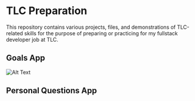 # TLC Preparation
This repository contains various projects, files, and demonstrations of TLC-related skills for the purpose of preparing or practicing for my fullstack developer job at TLC.

## Goals App
![Alt Text](https://github.com/elliottthomlison/TLC-Preparation/blob/master/Vue/Goal%20App%20(JavaScript%20Edition)/recording.gif?raw=true)

## Personal Questions App

